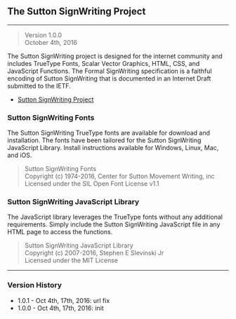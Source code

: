 ## The Sutton SignWriting Project
- - - 
> Version 1.0.0  
October 4th, 2016


The Sutton SignWriting project is designed for the internet community and includes TrueType Fonts, Scalar Vector Graphics, HTML, CSS, and JavaScript Functions. 
The Formal SignWriting specification is a faithful encoding of Sutton SignWriting that is documented in an Internet Draft submitted to the IETF. 
- [Sutton SignWriting Project](http://slevinski.github.io/SuttonSignWriting)  

### Sutton SignWriting Fonts
The Sutton SignWriting TrueType fonts are available for download and installation. The fonts have been tailored for the Sutton SignWriting JavaScript Library. Install instructions available for Windows, Linux, Mac, and iOS.  
>Sutton SignWriting Fonts  
Copyright (c) 1974-2016, Center for Sutton Movement Writing, inc  
Licensed under the SIL Open Font License v1.1


### Sutton SignWriting JavaScript Library
The JavaScript library leverages the TrueType fonts without any additional requirements. 
Simply include the Sutton SignWriting JavaScript file in any HTML page to access the functions.  
> Sutton SignWriting JavaScript Library  
Copyright (c) 2007-2016, Stephen E Slevinski Jr  
Licensed under the MIT License


- - -


### Version History
* 1.0.1 - Oct 4th, 17th, 2016: url fix
* 1.0.0 - Oct 4th, 17th, 2016: init